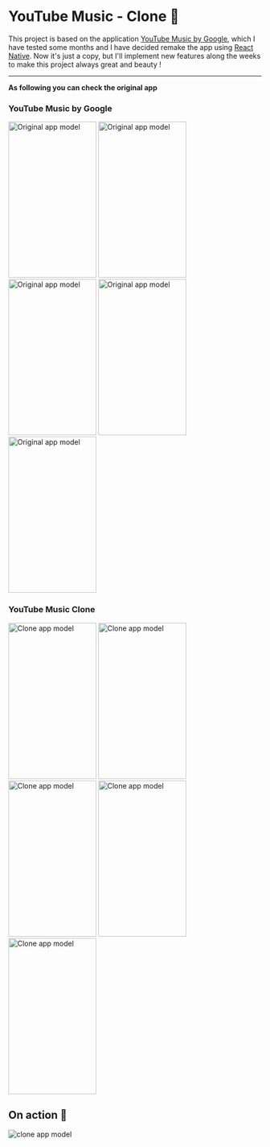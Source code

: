 # YouTube Music - Clone :construction:

This project is based on the application [YouTube Music by Google](https://play.google.com/store/apps/details?id=com.google.android.apps.youtube.music&hl=en), which I have tested some months and I have decided remake the app using [React Native](https://facebook.github.io/react-native/). Now it's just a copy, but I'll implement new features along the weeks to make this project always great and beauty !

---

**As following you can check the original app**

### YouTube Music by Google

<div style="display: 'flex">
<img width="175" height="310" alt="Original app model" src="https://i.ibb.co/prJCkfy/Screenshot-20190407-211936.jpg"/>

<img width="175" height="310" alt="Original app model" src="https://i.ibb.co/x2yQ4d3/Screenshot-20190407-211951.jpg"/>

<img width="175" height="310" alt="Original app model" src="https://i.ibb.co/m4T8p5r/Screenshot-20190407-211959.jpg"/>

<img width="175" height="310" alt="Original app model" src="https://i.ibb.co/F3KcJY9/Screenshot-20190407-212008.jpg"/>

<img width="175" height="310" alt="Original app model" src="https://i.ibb.co/1m1ffrt/Screenshot-20190419-234056.jpg"/>
</div>

### YouTube Music Clone

<div style="display: 'flex">
<img width="175" height="310" alt="Clone app model" src="https://i.ibb.co/F3SLwYY/Screenshot-1555554489.png"/>

<img width="175" height="310" alt="Clone app model" src="https://i.ibb.co/2St79T9/Screenshot-1555557012.png"/>

<img width="175" height="310" alt="Clone app model" src="https://i.ibb.co/vHmn9dv/Screenshot-1555557026.png"/>

<img width="175" height="310" alt="Clone app model" src="https://i.ibb.co/XWJfss1/Screenshot-1555738434.png"/>

<img width="175" height="310" alt="Clone app model" src="https://i.ibb.co/yg3mLSJ/Screenshot-1555738441.png"/>
</div>

## On action :rocket:

![clone app model](https://i.ibb.co/WswmpX6/ezgif-com-video-to-gif.gif)
